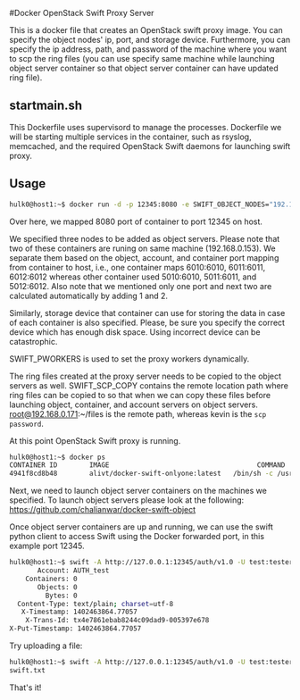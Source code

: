 #Docker OpenStack Swift Proxy Server

This is a docker file that creates an OpenStack swift proxy image. You can
specify the object nodes' ip, port, and storage device. Furthermore, you can
specify the ip address, path, and password of the machine where you want to scp
the ring files (you can use specify same machine while launching object server
container so that object server container can have updated ring file).


## startmain.sh

This Dockerfile uses supervisord to manage the processes.
Dockerfile we will be starting multiple services in the container, such as
rsyslog, memcached, and the required OpenStack Swift daemons for launching
swift proxy.


## Usage


```bash
hulk0@host1:~$ docker run -d -p 12345:8080 -e SWIFT_OBJECT_NODES="192.168.0.153:6010:sdb1;192.168.0.153:5010:sdd1;192.168.0.154:6010:sdb1" -e SWIFT_PWORKERS=64  -e SWIFT_SCP_COPY=root@192.168.0.171:~/files:kevin -t alivt/swift-proxy
```

Over here, we mapped 8080 port of container to port 12345 on host. 


We specified three nodes to be added as object servers. Please note that two of these containers are runing
on same machine (192.168.0.153). We separate them based on the object, account, and container port mapping
from container to host, i.e., one container maps 6010:6010, 6011:6011, 6012:6012 whereas other
container used 5010:6010, 5011:6011, and 5012:6012. Also note that we mentioned only one port and next
two are calculated automatically by adding 1 and 2. 


Similarly, storage device that container
can use for storing the data in case of each container is also specified. Please, be sure you specify
the correct device which has enough disk space. Using incorrect device can be catastrophic.


SWIFT_PWORKERS is used to set the proxy workers dynamically.

The ring files created at the proxy server needs to be copied to the object servers as well. SWIFT_SCP_COPY
contains the remote location path where ring files can be copied to so that when we
can copy these files before launching object, container, and account servers on object servers. root@192.168.0.171:~/files is the remote path, whereas kevin is the `scp password`.

At this point OpenStack Swift proxy is running.


```bash
hulk0@host1:~$ docker ps
CONTAINER ID        IMAGE                                     COMMAND                CREATED             STATUS              PORTS                     NAMES
4941f8cd8b48        alivt/docker-swift-onlyone:latest   /bin/sh -c /usr/loca   58 seconds ago      Up 57 seconds       0.0.0.0:12345->8080/tcp   hopeful_brattain
```

Next, we need to launch object server containers on the machines we specified. To launch object servers please look at the following:
https://github.com/chalianwar/docker-swift-object


Once object server containers are up and running, we can use the swift python client to access Swift using the Docker forwarded port, in this example port 12345.

```bash
hulk0@host1:~$ swift -A http://127.0.0.1:12345/auth/v1.0 -U test:tester -K testing stat
       Account: AUTH_test
    Containers: 0
       Objects: 0
         Bytes: 0
  Content-Type: text/plain; charset=utf-8
   X-Timestamp: 1402463864.77057
    X-Trans-Id: tx4e7861ebab8244c09dad9-005397e678
X-Put-Timestamp: 1402463864.77057
```

Try uploading a file:

```bash
hulk0@host1:~$ swift -A http://127.0.0.1:12345/auth/v1.0 -U test:tester -K testing upload swift swift.txt
swift.txt
```

That's it!
